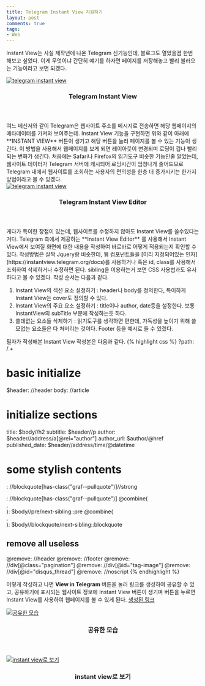 ```yaml
---
title: Telegram Instant View 지원하기
layout: post
comments: true
tags:
- Web
---
```

Instant View는 사실 제작년에 나온 Telegram 신기능인데, 블로그도 열었을겸 한번 해보고 싶었다. 이게 무엇이냐 간단히 얘기를 하자면 페이지를 저장해놓고 빨리 불러오는 기능이라고 보면 되겠다.

<div class="row">
<div class="12u 12u$(mobile)">
<div class="item">
<a href="#" class="image fit"><img src="{{ 'https://instantview.telegram.org/file/811140915/2/bVBQHilQshY.84355/0ead38bc9a0136a38e' | absolute_url }}" alt="telegram instant view"></a>
<header>
<h3>Telegram Instant View</h3>
</header>
</div>
</div>
</div>
여느 메신저와 같이 Telegram은 웹사이트 주소를 메시지로 전송하면 해당 웹페이지의 메타데이터를 가져와 보여주는데. Instant View 기능을 구현하면 위와 같이 아래에 **INSTANT VIEW** 버튼이 생기고 해당 버튼을 눌러 페이지를 볼 수 있는 기능이 생긴다. 이 방법을 사용해서 웹페이지를 보게 되면 레이아웃이 변경되며 로딩이 겁나 빨리 되는 변화가 생긴다. 처음에는 Safari나 Firefox의 읽기도구 비슷한 기능인줄 알았는데, 웹사이트 데이터가 Telegram 서버에 캐시되어 로딩시간이 엄청나게 줄어드므로 Telegram 내에서 웹사이트를 조회하는 사용자의 편의성을 한층 더 증가시키는 한가지 방법이라고 볼 수 있겠다.

<div class="row">
<div class="12u 12u$(mobile)">
<div class="item">
<a href="#" class="image fit"><img src="{{ 'https://instantview.telegram.org/file/811140020/2/8E3vmEN_Jlw.185118/f36256f7768563cf37' | absolute_url }}" alt="telegram instant view"></a>
<header>
<h3>Telegram Instant View Editor</h3>
</header>
</div>
</div>
</div>
게다가 특이한 장점이 있는데, 웹사이트를 수정하지 않아도 Instant View를 쓸수있다는거다. Telegram 측에서 제공하는 **Instant View Editor** 를 사용해서 Instant View에서 보여질 화면에 대한 내용을 작성하여 바로바로 어떻게 적용되는지 확인할 수 있다. 작성방법은 살짝 Jquery랑 비슷한데, 웹 컴포넌트들을 [미리 지정되어있는 인자](https://instantview.telegram.org/docs)를 사용하거나 혹은 id, class를 사용해서 조회하여 삭제하거나 수정하면 된다. sibling을 이용하는거 보면 CSS 사용법과도 유사하다고 볼 수 있겠다. 작성 순서는 다음과 같다.

1. Instant View의 섹션 요소 설정하기 : header나 body를 정의한다, 특이하게 Instant View는 cover도 정의할 수 있다.
2. Instant View의 주요 요소 설정하기 : title이나 author, date등을 설정한다. 보통 InstantView의 subTitle 부분에 작성하는듯 하다.
3. 쓸데없는 요소들 삭제하기 : 읽기도구를 생각하면 편한데, 가독성을 높이기 위해 쓸모없는 요소들은 다 쳐버리는 것이다. Footer 등을 예시로 들 수 있겠다.

필자가 작성해본 Instant View 작성본은 다음과 같다.
{% highlight css %}
?path: /.+
# basic initialize
$header: //header
body:    //article

# initialize sections
title:          $body//h2
subtitle: $header//p
author:         $header//address/a[@rel="author"]
author_url:     $author/@href
published_date: $header//address/time/@datetime

# some stylish contents
<span>:  //blockquote[has-class("graf--pullquote")]//strong
<aside>: //blockquote[has-class("graf--pullquote")]
@combine(<br>,<br>): $body//pre/next-sibling::pre
@combine(<br>,<br>): $body//blockquote/next-sibling::blockquote

# remove all useless
@remove: //header
@remove: //footer
@remove: //div[@class="pagination"]
@remove: //div[@id="tag-image"]
@remove: //div[@id="disqus_thread"]
@remove: //noscript
{% endhighlight %}

이렇게 작성하고 나면 **View in Telegram** 버튼을 눌러 링크를 생성하여 공유할 수 있고, 공유하기에 표시되는 웹사이트 정보에 Instant View 버튼이 생기며 버튼을 누르면 Instant View를 사용하여 웹페이지를 볼 수 있게 된다. [생성된 링크](https://t.me/iv?url=https%3A%2F%2Fdevbobos.github.io%2F2018%2F03%2F23%2FGoogle-Assistant-%25EC%2595%25B1-%25EB%25A7%258C%25EB%2593%25A4%25EA%25B8%25B0.html&rhash=6b5e470a5d4f26)

<div class="row">
<div class="6u 12u$(mobile)">
<div class="item">
<a href="#" class="image fit"><img src="{{ 'assets/images/2018-04-04/1.jpg' | relative_url }}" alt="공유한 모습"></a>
<header>
<h3>공유한 모습</h3>
</header>
</div>
</div>
<div class="6u 12u$(mobile)">
<div class="item">
<a href="#" class="image fit"><img src="{{ 'assets/images/2018-04-04/2.jpg' | relative_url }}" alt="instant view로 보기"></a>
<header>
<h3>instant view로 보기</h3>
</header>
</div>
</div>
</div>
